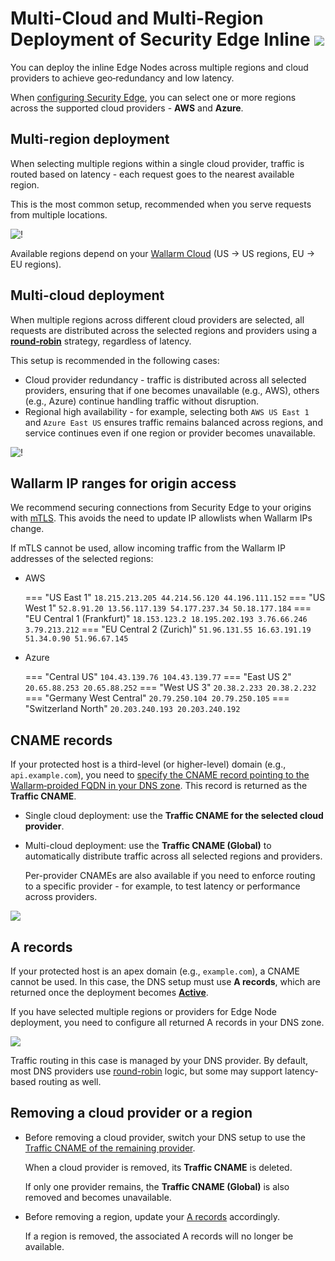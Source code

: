 # Multi-Cloud and Multi-Region Deployment of Security Edge Inline <a href="../../../../about-wallarm/subscription-plans/#security-edge-paid-plan"><img src="../../../../images/security-edge-tag.svg" style="border: none;"></a>

You can deploy the inline Edge Nodes across multiple regions and cloud providers to achieve geo‑redundancy and low latency.

When [configuring Security Edge](deployment.md), you can select one or more regions across the supported cloud providers - **AWS** and **Azure**.

## Multi-region deployment

When selecting multiple regions within a single cloud provider, traffic is routed based on latency - each request goes to the nearest available region.

This is the most common setup, recommended when you serve requests from multiple locations.

![!](../../../images/waf-installation/security-edge/inline/multi-region-edge-nodes.png)

Available regions depend on your [Wallarm Cloud](../../../about-wallarm/overview.md#cloud) (US → US regions, EU → EU regions).

## Multi-cloud deployment

When multiple regions across different cloud providers are selected, all requests are distributed across the selected regions and providers using a **[round‑robin](https://en.wikipedia.org/wiki/Round-robin_DNS)** strategy, regardless of latency.

This setup is recommended in the following cases:

* Cloud provider redundancy - traffic is distributed across all selected providers, ensuring that if one becomes unavailable (e.g., AWS), others (e.g., Azure) continue handling traffic without disruption.
* Regional high availability - for example, selecting both `AWS US East 1` and `Azure East US` ensures traffic remains balanced across regions, and service continues even if one region or provider becomes unavailable.

![!](../../../images/waf-installation/security-edge/inline/multi-cloud-edge-nodes.png)

## Wallarm IP ranges for origin access

We recommend securing connections from Security Edge to your origins with [mTLS](mtls.md). This avoids the need to update IP allowlists when Wallarm IPs change.

If mTLS cannot be used, allow incoming traffic from the Wallarm IP addresses of the selected regions:

* AWS

    === "US East 1"
        ```
        18.215.213.205
        44.214.56.120
        44.196.111.152
        ```
    === "US West 1"
        ```
        52.8.91.20
        13.56.117.139
        54.177.237.34
        50.18.177.184
        ```
    === "EU Central 1 (Frankfurt)"
        ```
        18.153.123.2
        18.195.202.193
        3.76.66.246
        3.79.213.212
        ```
    === "EU Central 2 (Zurich)"
        ```
        51.96.131.55
        16.63.191.19
        51.34.0.90
        51.96.67.145
        ```

* Azure

    === "Central US"
        ```
        104.43.139.76
        104.43.139.77
        ```
    === "East US 2"
        ```
        20.65.88.253
        20.65.88.252
        ```
    === "West US 3"
        ```
        20.38.2.233
        20.38.2.232
        ```
    === "Germany West Central"
        ```
        20.79.250.104
        20.79.250.105
        ```
    === "Switzerland North"
        ```
        20.203.240.193
        20.203.240.192
        ```

## CNAME records

If your protected host is a third-level (or higher-level) domain (e.g., `api.example.com`), you need to [specify the CNAME record pointing to the Wallarm‑proided FQDN in your DNS zone](deployment.md#6-routing-traffic-to-the-edge-node). This record is returned as the **Traffic CNAME**.

* Single cloud deployment: use the **Traffic CNAME for the selected cloud provider**.
* Multi-cloud deployment: use the **Traffic CNAME (Global)** to automatically distribute traffic across all selected regions and providers.

    Per-provider CNAMEs are also available if you need to enforce routing to a specific provider - for example, to test latency or performance across providers.

![](../../../images/waf-installation/security-edge/inline/traffic-cname.png)

## A records

If your protected host is an apex domain (e.g., `example.com`), a CNAME cannot be used. In this case, the DNS setup must use **A records**, which are returned once the deployment becomes [**Active**](upgrade-and-management.md#statuses).

If you have selected multiple regions or providers for Edge Node deployment, you need to configure all returned A records in your DNS zone.

![](../../../images/waf-installation/security-edge/inline/a-records.png)

Traffic routing in this case is managed by your DNS provider. By default, most DNS providers use [round-robin](https://en.wikipedia.org/wiki/Round-robin_DNS) logic, but some may support latency-based routing as well.

## Removing a cloud provider or a region

* Before removing a cloud provider, switch your DNS setup to use the [Traffic CNAME of the remaining provider](#cname-records).

    When a cloud provider is removed, its **Traffic CNAME** is deleted.
    
    If only one provider remains, the **Traffic CNAME (Global)** is also removed and becomes unavailable.
* Before removing a region, update your [A records](#a-records) accordingly.

    If a region is removed, the associated A records will no longer be available.
